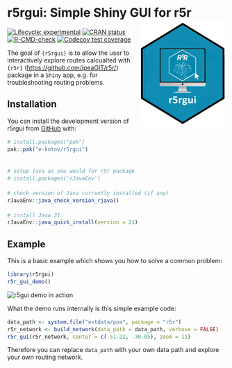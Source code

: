 

<!-- README.md is generated from README.Rmd. Please edit that file -->

# r5rgui: Simple Shiny GUI for r5r <a href="https://www.ekotov.pro/r5rgui/"><img src="man/figures/logo.png" align="right" width="200" alt="r5rgui website" /></a>

<!-- badges: start -->

[![Lifecycle:
experimental](https://img.shields.io/badge/lifecycle-experimental-orange.svg)](https://lifecycle.r-lib.org/articles/stages.html#experimental)
[![CRAN
status](https://www.r-pkg.org/badges/version/r5rgui)](https://CRAN.R-project.org/package=r5rgui)
[![R-CMD-check](https://github.com/e-kotov/r5rgui/actions/workflows/R-CMD-check.yaml/badge.svg)](https://github.com/e-kotov/r5rgui/actions/workflows/R-CMD-check.yaml)
[![Codecov test
coverage](https://codecov.io/gh/e-kotov/r5rgui/graph/badge.svg)](https://app.codecov.io/gh/e-kotov/r5rgui)
<!-- badges: end -->

The goal of `{r5rgui}` is to allow the user to interactively explore
routes calcualted with `{r5r}` (https://github.com/ipeaGIT/r5r/) package
in a `Shiny` app, e.g. for troubleshooting routing problems.

## Installation

You can install the development version of r5rgui from
[GitHub](https://github.com/e-kotov/r5rgui) with:

``` r
# install.packages("pak")
pak::pak("e-kotov/r5rgui")


# setup java as you would for r5r package
# install.packages('rJavaEnv')

# check version of Java currently installed (if any) 
rJavaEnv::java_check_version_rjava()

# install Java 21
rJavaEnv::java_quick_install(version = 21)
```

## Example

This is a basic example which shows you how to solve a common problem:

``` r
library(r5rgui)
r5r_gui_demo()
```

![r5gui demo in
action](https://github.com/user-attachments/assets/58e8828e-e307-4cc7-9c93-73a4c89e1abf)

What the demo runs internally is this simple example code:

``` r
data_path <- system.file("extdata/poa", package = "r5r")
r5r_network <- build_network(data_path = data_path, verbose = FALSE)
r5r_gui(r5r_network, center = c(-51.22, -30.05), zoom = 11)
```

Therefore you can replace `data_path` with your own data path and
explore your own routing network.
